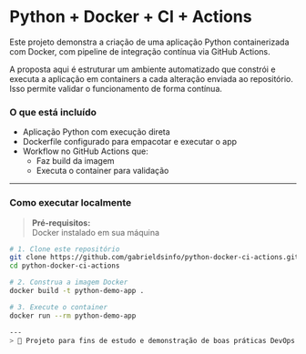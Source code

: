 # Python + Docker + CI + Actions

Este projeto demonstra a criação de uma aplicação Python containerizada com Docker, com pipeline de integração contínua via GitHub Actions.

A proposta aqui é estruturar um ambiente automatizado que constrói e executa a aplicação em containers a cada alteração enviada ao repositório. Isso permite validar o funcionamento de forma contínua.

### O que está incluído

- Aplicação Python com execução direta
- Dockerfile configurado para empacotar e executar o app
- Workflow no GitHub Actions que:
  - Faz build da imagem
  - Executa o container para validação

---

### Como executar localmente

> **Pré-requisitos:**  
> Docker instalado em sua máquina

```bash
# 1. Clone este repositório
git clone https://github.com/gabrieldsinfo/python-docker-ci-actions.git
cd python-docker-ci-actions

# 2. Construa a imagem Docker
docker build -t python-demo-app .

# 3. Execute o container
docker run --rm python-demo-app

---
> 📘 Projeto para fins de estudo e demonstração de boas práticas DevOps.
